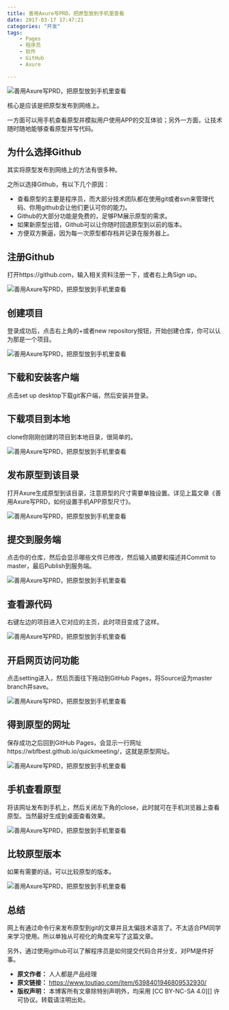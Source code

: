 ```yaml
---
title: 善用Axure写PRD，把原型放到手机里查看
date: 2017-03-17 17:47:21
categories: "开发"
tags:
	- Pages
	- 程序员
	- 软件
	- GitHub
	- Axure

---
```


![善用Axure写PRD，把原型放到手机里查看][Axure_PRD]

核心是应该是把原型发布到网络上。

一方面可以用手机查看原型并模拟用户使用APP的交互体验；另外一方面，让技术随时随地能够查看原型并写代码。

## 为什么选择Github ##

其实将原型发布到网络上的方法有很多种。

之所以选择Github，有以下几个原因：

 *  查看原型的主要是程序员，而大部分技术团队都在使用git或者svn来管理代码、你用github会让他们更认可你的能力。
 *  Github的大部分功能是免费的，足够PM展示原型的需求。
 *  如果新原型出错，Github可以让你随时回退原型到以前的版本。
 *  方便双方撕逼，因为每一次原型都存档并记录在服务器上。

## 注册Github ##

打开https://github.com，输入相关资料注册一下，或者右上角Sign up。

![善用Axure写PRD，把原型放到手机里查看][Axure_PRD 1]

## 创建项目 ##

登录成功后，点击右上角的+或者new repository按钮，开始创建仓库，你可以认为那是一个项目。

![善用Axure写PRD，把原型放到手机里查看][Axure_PRD 2]

## 下载和安装客户端 ##

点击set up desktop下载git客户端，然后安装并登录。

## 下载项目到本地 ##

clone你刚刚创建的项目到本地目录，很简单的。

![善用Axure写PRD，把原型放到手机里查看][Axure_PRD 3]

## 发布原型到该目录 ##

打开Axure生成原型到该目录，注意原型的尺寸需要单独设置。详见上篇文章《善用Axure写PRD，如何设置手机APP原型尺寸》。

![善用Axure写PRD，把原型放到手机里查看][Axure_PRD 4]

## 提交到服务端 ##

点击你的仓库，然后会显示哪些文件已修改，然后输入摘要和描述并Commit to master，最后Publish到服务端。

![善用Axure写PRD，把原型放到手机里查看][Axure_PRD 5]

## 查看源代码 ##

右键左边的项目进入它对应的主页，此时项目变成了这样。

![善用Axure写PRD，把原型放到手机里查看][Axure_PRD 6]

## 开启网页访问功能 ##

点击setting进入，然后页面往下拖动到GitHub Pages，将Source设为master branch并save。

![善用Axure写PRD，把原型放到手机里查看][Axure_PRD 7]

## 得到原型的网址 ##

保存成功之后回到GitHub Pages，会显示一行网址https://wbfbest.github.io/quickmeeting/，这就是原型网址。

![善用Axure写PRD，把原型放到手机里查看][Axure_PRD 8]

## 手机查看原型 ##

将该网址发布到手机上，然后关闭左下角的close，此时就可在手机浏览器上查看原型。当然最好生成到桌面查看效果。

![善用Axure写PRD，把原型放到手机里查看][Axure_PRD 9]

## 比较原型版本 ##

如果有需要的话，可以比较原型的版本。

![善用Axure写PRD，把原型放到手机里查看][Axure_PRD 10]

## 总结 ##

网上有通过命令行来发布原型到git的文章并且太偏技术语言了。不太适合PM同学来学习使用。所以单独从可视化的角度来写了这篇文章。

另外，通过使用github可以了解程序员是如何提交代码合并分支，对PM是件好事。


[Axure_PRD]: /pro/os/crawler/UZNZ-BMFR-NQVB.jpg
[Axure_PRD 1]: /pro/os/crawler/RZQY-UZ2A-6BBQ.jpg
[Axure_PRD 2]: /pro/os/crawler/RZFN-JURA-FVMM.jpg
[Axure_PRD 3]: /pro/os/crawler/QV7R-3IEV-FVEM.jpg
[Axure_PRD 4]: /pro/os/crawler/MQ77-7JZY-YNQE.jpg
[Axure_PRD 5]: /pro/os/crawler/BIFM-MFYB-YBZE.jpg
[Axure_PRD 6]: /pro/os/crawler/JYQ3-6VEJ-ZAQR.jpg
[Axure_PRD 7]: /pro/os/crawler/ZY6F-BQEY-VYZY.jpg
[Axure_PRD 8]: /pro/os/crawler/BIAN-IUMR-RUQY.jpg
[Axure_PRD 9]: /pro/os/crawler/FIRV-IYVB-JIBV.jpg
[Axure_PRD 10]: /pro/os/crawler/QYZM-ZBFV-ZUIZ.jpg
 *  **原文作者：** 人人都是产品经理
 *  **原文链接：** https://www.toutiao.com/item/6398401946809532930/
 *  **版权声明：** 本博客所有文章除特别声明外，均采用 [CC BY-NC-SA 4.0][] 许可协议。转载请注明出处。